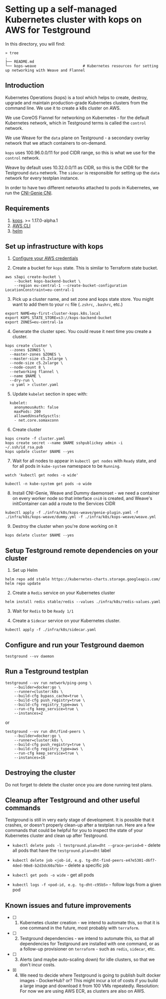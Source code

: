 # Setting up a self-managed Kubernetes cluster with kops on AWS for Testground

In this directory, you will find:

```
» tree
.
├── README.md
└── kops-weave                     # Kubernetes resources for setting up networking with Weave and Flannel
```

## Introduction

Kubernetes Operations (kops) is a tool which helps to create, destroy, upgrade and maintain production-grade Kubernetes clusters from the command line. We use it to create a k8s cluster on AWS.

We use CoreOS Flannel for networking on Kubernetes - for the default Kubernetes network, which in Testground terms is called the `control` network.

We use Weave for the `data` plane on Testground - a secondary overlay network that we attach containers to on-demand.

`kops` uses 100.96.0.0/11 for pod CIDR range, so this is what we use for the `control` network.

Weave by default uses 10.32.0.0/11 as CIDR, so this is the CIDR for the Testground `data` network. The `sidecar` is responsible for setting up the `data` network for every testplan instance.

In order to have two different networks attached to pods in Kubernetes, we run the [CNI-Genie CNI](https://github.com/cni-genie/CNI-Genie).


## Requirements

1. [kops](https://github.com/kubernetes/kops/releases). >= 1.17.0-alpha.1
2. [AWS CLI](https://aws.amazon.com/cli)
3. [helm](https://github.com/helm/helm)

## Set up infrastructure with kops

1. [Configure your AWS credentials](https://docs.aws.amazon.com/cli/)

2. Create a bucket for `kops` state. This is similar to Terraform state bucket.

```
aws s3api create-bucket \
    --bucket kops-backend-bucket \
    --region eu-central-1 --create-bucket-configuration LocationConstraint=eu-central-1
```

3. Pick up a cluster name, and set zone and kops state store. You might want to add them to your `rc` file (`.zshrc`, `.bashrc`, etc.)

```
export NAME=my-first-cluster-kops.k8s.local
export KOPS_STATE_STORE=s3://kops-backend-bucket
export ZONES=eu-central-1a
```

4. Generate the cluster spec. You could reuse it next time you create a cluster.

```
kops create cluster \
  --zones $ZONES \
  --master-zones $ZONES \
  --master-size c5.2xlarge \
  --node-size c5.2xlarge \
  --node-count 8 \
  --networking flannel \
  --name $NAME \
  --dry-run \
  -o yaml > cluster.yaml
```

5. Update `kubelet` section in spec with:
```
  kubelet:
    anonymousAuth: false
    maxPods: 200
    allowedUnsafeSysctls:
    - net.core.somaxconn
```

6. Create cluster
```
kops create -f cluster.yaml
kops create secret --name $NAME sshpublickey admin -i ~/.ssh/id_rsa.pub
kops update cluster $NAME --yes
```

7. Wait for all nodes to appear in `kubectl get nodes` with `Ready` state, and for all pods in `kube-system` namespace to be `Running`.
```
watch 'kubectl get nodes -o wide'

kubectl -n kube-system get pods -o wide
```

8. Install CNI-Genie, Weave and Dummy daemonset - we need a container on every worker node so that interface `cni0` is created, and Weave's initContainer can add a route to the Services CIDR

```
kubectl apply -f ./infra/k8s/kops-weave/genie-plugin.yaml -f ./infra/k8s/kops-weave/dummy.yml -f ./infra/k8s/kops-weave/weave.yml
```

9. Destroy the cluster when you're done working on it

```
kops delete cluster $NAME --yes
```


## Setup Testground remote dependencies on your cluster

1. Set up Helm

```
helm repo add stable https://kubernetes-charts.storage.googleapis.com/
helm repo update
```

2. Create a `Redis` service on your Kubernetes cluster

```
helm install redis stable/redis --values ./infra/k8s/redis-values.yaml
```

3. Wait for `Redis` to be `Ready 1/1`

4. Create a `Sidecar` service on your Kubernetes cluster.

```
kubectl apply -f ./infra/k8s/sidecar.yaml
```


## Configure and run your Testground daemon

```
testground --vv daemon
```


## Run a Testground testplan

```
testground --vv run network/ping-pong \
    --builder=docker:go \
    --runner=cluster:k8s \
    --build-cfg bypass_cache=true \
    --build-cfg push_registry=true \
    --build-cfg registry_type=aws \
    --run-cfg keep_service=true \
    --instances=2
```

or

```
testground --vv run dht/find-peers \
    --builder=docker:go \
    --runner=cluster:k8s \
    --build-cfg push_registry=true \
    --build-cfg registry_type=aws \
    --run-cfg keep_service=true \
    --instances=16
```

## Destroying the cluster

Do not forget to delete the cluster once you are done running test plans.


## Cleanup after Testground and other useful commands

Testground is still in very early stage of development. It is possible that it crashes, or doesn't properly clean-up after a testplan run. Here are a few commands that could be helpful for you to inspect the state of your Kubernetes cluster and clean up after Testground.

- `kubectl delete pods -l testground.plan=dht --grace-period=0` - delete all pods that have the `testground.plan=dht` label

- `kubectl delete job <job-id, e.g. tg-dht-find-peers-e47e5301-d6f7-4ded-98e8-b2d3dc60a7bb>` - delete a specific job

- `kubectl get pods -o wide` - get all pods

- `kubectl logs -f <pod-id, e.g. tg-dht-c95b5>` - follow logs from a given pod


## Known issues and future improvements

- [ ] 1. Kubernetes cluster creation - we intend to automate this, so that it is one command in the future, most probably with `terraform`.

- [ ] 2. Testground dependencies - we intend to automate this, so that all dependencies for Testground are installed with one command, or as a follow-up provisioner on `terraform` - such as `redis`, `sidecar`, etc.

- [ ] 3. Alerts (and maybe auto-scaling down) for idle clusters, so that we don't incur costs.

- [X] 4. We need to decide where Testground is going to publish built docker images - DockerHub? or? This might incur a lot of costs if you build a large image and download it from 100 VMs repeatedly.
Resolution: For now we are using AWS ECR, as clusters are also on AWS.
